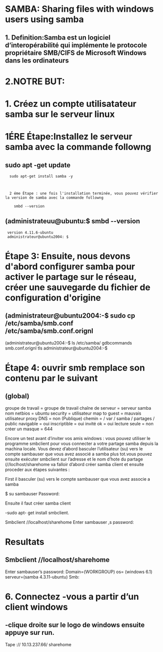 
# SAMBA: Sharing files with windows users using samba  


## 1.	Definition:Samba est un logiciel d’interopérabilité qui implémente le protocole propriétaire SMB/CIFS de Microsoft Windows dans les ordinateurs 


# 2.NOTRE BUT:



# 1.	Créez un compte utilisatateur samba sur le serveur linux
   
# 1ÉRE Étape:Installez le serveur samba avec la commande followng
    
  
  


     
   ## sudo apt -get update
      sudo apt-get install samba -y
   
   
   
      2 éme Étape : une fois l'installation terminée, vous pouvez vérifier la version de samba avec la commande followng
        
        smbd --version
 
  ## (administrateuu@ubuntu:$ smbd --version
     version 4.11.6-ubuntu
     administrateur@ubuntu2004: $
 
# Étape 3: Ensuite, nous devons d'abord configurer samba pour activer le partage sur le réseau, créer une sauvegarde du fichier de configuration d'origine
 
## (administrateur@ubuntu2004:-$ sudo cp /etc/samba/smb.conf /etc/samba/smb.conf.orignl
 (administrateur@ubuntu2004:-$ ls /etc/samba/
 gdbcommands smb.conf.orignl tls
 administrateur@ubuntu2004:-$
 


# Étape 4: ouvrir smb remplace son contenu par le suivant

## (global)
groupe de travail = groupe de travail
chaîne de serveur = serveur samba
nom netbios = ubuntu
security = utilisateur
map to guest = mauvais utilisateur
proxy DNS = non
(Publique)
chemin = / var / samba / partages / public
navigable = oui
inscriptible = oui
invité ok = oui
lecture seule = non
créer un masque = 644

Encore un test avant d’inviter vos amis windows : vous pouvez utiliser le programme smbclient pour vous connecter a votre partage samba
depuis la machina locale. Vous devez d’abord basculer l’utilisateur (su) vers le compte sambauser que vous avez associé a samba plus tot.vous  pouvez ensuite exécuter smbclient sur l’adresse et le nom d’hote du partage (//loclhost/sharehome va falloir d’abord créer samba client et ensuite proceder aux étapes suivantes :


First il basculer (su) vers le compte sambauser que vous avez associe a samba


$ su sambauser 
Password:


Ensuite il faut créer samba client 


-sudo apt- get install smbclient.


Smbclient //localhost/sharehome
Enter sambauser ,s password:


# Resultats


##  Smbclient //localhost/sharehome 
Enter sambauser’s password:
Domain=(WORKGROUP) os= (windows 6.1)  serveur=(samba 4.3.11-ubuntu)
Smb: 



# 6. Connectez -vous a partir d’un client windows 



## -clique droite sur le logo de windows ensuite appuye sur run.
Tape :// 10.13.237.66/ sharehome








  








 
